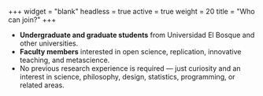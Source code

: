 +++
widget = "blank"
headless = true
active = true
weight = 20
title = "Who can join?"
+++

- **Undergraduate and graduate students** from Universidad El Bosque and other universities.  
- **Faculty members** interested in open science, replication, innovative teaching, and metascience.  
- No previous research experience is required — just curiosity and an interest in science, philosophy, design, statistics, programming, or related areas.
